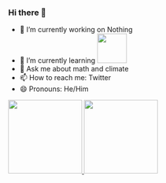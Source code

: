 ### Hi there 👋

- 🔭 I’m currently working on Nothing
- 🌱 I’m currently learning <img loading="lazy" height="60em" src="https://julialang.org/assets/infra/logo.svg"/>
- 💬 Ask me about math and climate
- 📫 How to reach me: Twitter
- 😄 Pronouns: He/Him


<div>
<a href="https://github.com/thigs0">
<img loading="lazy" height="150em" src="https://github-readme-stats.vercel.app/api/top-langs/?username=thigs0&layout=compact&langs_count=7&theme=dracula"/>
<img loading="lazy" height="150em" src="https://github-readme-stats.vercel.app/api?username=thigs0&show_icons=true&theme=dracula&count_private=true"/>
</div>
